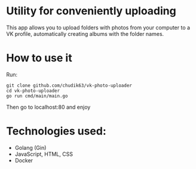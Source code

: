 # Utility for conveniently uploading
This app allows you to upload folders with photos from your computer to a VK profile, automatically creating albums with the folder names.

# How to use it
Run:
```
git clone github.com/chudik63/vk-photo-uploader
cd vk-photo-uploader
go run cmd/main/main.go
``` 

Then go to localhost:80 and enjoy


# Technologies used:
- Golang (Gin)
- JavaScript, HTML, CSS
- Docker
